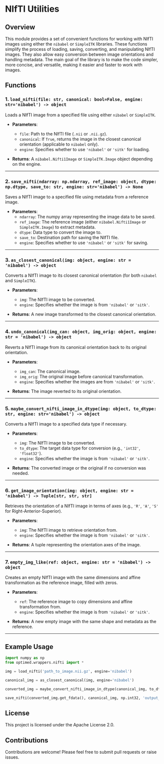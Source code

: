 # NIfTI Utilities

## Overview
This module provides a set of convenient functions for working with NIfTI images using either the `nibabel` or `SimpleITK` libraries. These functions simplify the process of loading, saving, converting, and manipulating NIfTI images. They also allow easy conversion between image orientations and handling metadata. The main goal of the library is to make the code simpler, more concise, and versatile, making it easier and faster to work with images.


## Functions

### 1. `load_nifti(file: str, canonical: bool=False, engine: str='nibabel') -> object`
Loads a NIfTI image from a specified file using either `nibabel` or `SimpleITK`.

- **Parameters**:
  - `file`: Path to the NIfTI file (`.nii` or `.nii.gz`).
  - `canonical`: If `True`, returns the image in the closest canonical orientation (applicable to `nibabel` only).
  - `engine`: Specifies whether to use `'nibabel'` or `'sitk'` for loading.

- **Returns**: A `nibabel.Nifti1Image` or `SimpleITK.Image` object depending on the engine.

---

### 2. `save_nifti(ndarray: np.ndarray, ref_image: object, dtype: np.dtype, save_to: str, engine: str='nibabel') -> None`
Saves a NIfTI image to a specified file using metadata from a reference image.

- **Parameters**:
  - `ndarray`: The numpy array representing the image data to be saved.
  - `ref_image`: The reference image (either `nibabel.Nifti1Image` or `SimpleITK.Image`) to extract metadata.
  - `dtype`: Data type to convert the image to.
  - `save_to`: Destination path for saving the NIfTI file.
  - `engine`: Specifies whether to use `'nibabel'` or `'sitk'` for saving.

---

### 3. `as_closest_canonical(img: object, engine: str = 'nibabel') -> object`
Converts a NIfTI image to its closest canonical orientation (for both `nibabel` and `SimpleITK`).

- **Parameters**:
  - `img`: The NIfTI image to be converted.
  - `engine`: Specifies whether the image is from `'nibabel'` or `'sitk'`.

- **Returns**: A new image transformed to the closest canonical orientation.

---

### 4. `undo_canonical(img_can: object, img_orig: object, engine: str = 'nibabel') -> object`
Reverts a NIfTI image from its canonical orientation back to its original orientation.

- **Parameters**:
  - `img_can`: The canonical image.
  - `img_orig`: The original image before canonical transformation.
  - `engine`: Specifies whether the images are from `'nibabel'` or `'sitk'`.

- **Returns**: The image reverted to its original orientation.

---

### 5. `maybe_convert_nifti_image_in_dtype(img: object, to_dtype: str, engine: str='nibabel') -> object`
Converts a NIfTI image to a specified data type if necessary.

- **Parameters**:
  - `img`: The NIfTI image to be converted.
  - `to_dtype`: The target data type for conversion (e.g., `'int32'`, `'float32'`).
  - `engine`: Specifies whether the image is from `'nibabel'` or `'sitk'`.

- **Returns**: The converted image or the original if no conversion was needed.

---

### 6. `get_image_orientation(img: object, engine: str = 'nibabel') -> Tuple[str, str, str]`
Retrieves the orientation of a NIfTI image in terms of axes (e.g., `'R'`, `'A'`, `'S'` for Right-Anterior-Superior).

- **Parameters**:
  - `img`: The NIfTI image to retrieve orientation from.
  - `engine`: Specifies whether the image is from `'nibabel'` or `'sitk'`.

- **Returns**: A tuple representing the orientation axes of the image.

---

### 7. `empty_img_like(ref: object, engine: str = 'nibabel') -> object`
Creates an empty NIfTI image with the same dimensions and affine transformation as the reference image, filled with zeros.

- **Parameters**:
  - `ref`: The reference image to copy dimensions and affine transformation from.
  - `engine`: Specifies whether the image is from `'nibabel'` or `'sitk'`.

- **Returns**: A new empty image with the same shape and metadata as the reference.

---

## Example Usage

```python
import numpy as np
from optimed.wrappers.nifti import *

img = load_nifti('path_to_image.nii.gz', engine='nibabel')

canonical_img = as_closest_canonical(img, engine='nibabel')

converted_img = maybe_convert_nifti_image_in_dtype(canonical_img, to_dtype='int32', engine='nibabel')

save_nifti(converted_img.get_fdata(), canonical_img, np.int32, 'output_image.nii.gz', engine='nibabel')
```

## License
This project is licensed under the Apache License 2.0.

## Contributions
Contributions are welcome! Please feel free to submit pull requests or raise issues.